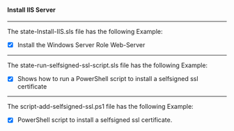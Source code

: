 #### Install IIS Server  

---

The state-Install-IIS.sls file has the following Example:  
- [x] Install the Windows Server Role Web-Server  

---

The state-run-selfsigned-ssl-script.sls file has the following Example:  
- [x] Shows how to run a PowerShell script to install a selfsigned ssl certificate  

---

The script-add-selfsigned-ssl.ps1 file has the following Example:  
- [x] PowerShell script to install a selfsigned ssl certificate.  
